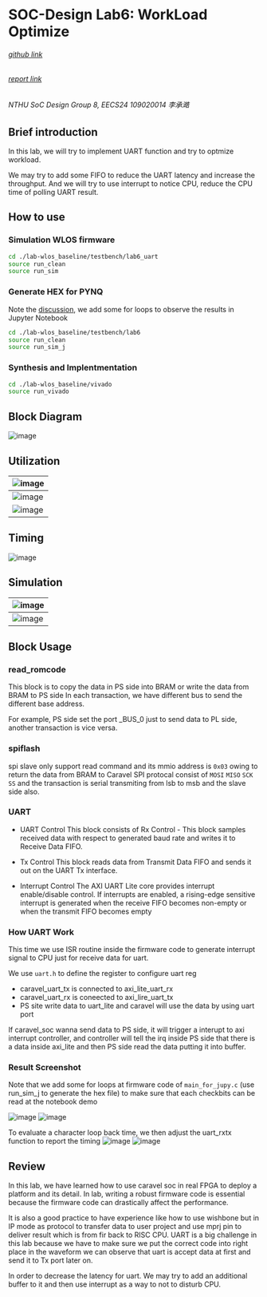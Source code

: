 # SOC-Design Lab6: WorkLoad Optimize

###### [github link](https://github.com/Charlee0207/SOC-Design/tree/main/Lab6)

###### [report link](https://hackmd.io/1dL70Ic2SNuRGwOoNR3ecQ)

###### NTHU SoC Design Group 8, EECS24 109020014 李承澔

## Brief introduction
In this lab, we will try to implement UART function and try to optmize workload.

We may try to add some FIFO to reduce the UART latency and increase the throughput. And we will try to use interrupt to notice CPU, reduce the CPU time of polling UART result.

## How to use
### Simulation WLOS firmware
```sh
cd ./lab-wlos_baseline/testbench/lab6_uart
source run_clean
source run_sim
```

### Generate HEX for PYNQ
Note the [discussion](https://github.com/bol-edu/HLS-SOC-Discussions/discussions/175), we add some for loops to observe the results in Jupyter Notebook
```sh
cd ./lab-wlos_baseline/testbench/lab6
source run_clean
source run_sim_j
```

### Synthesis and Implentmentation

```sh
cd ./lab-wlos_baseline/vivado
source run_vivado
```


## Block Diagram
![image](https://github.com/Charlee0207/SOC-Design/assets/85032763/fdb837d1-6438-4667-b664-d7fc8272281e)


## Utilization
|![image](https://github.com/Charlee0207/SOC-Design/assets/85032763/ddd413f6-7245-462c-8790-01403f604116)|
|---|
|![image](https://github.com/Charlee0207/SOC-Design/assets/85032763/c85041d1-23dc-4b4a-8f02-6eb59c20b3a4)|
|![image](https://github.com/Charlee0207/SOC-Design/assets/85032763/420a1580-8640-42af-b103-b18fd715f85b)|

## Timing
![image](https://github.com/Charlee0207/SOC-Design/assets/85032763/2b7e42a3-5ab8-4480-83a6-a86e647bc3f1)

## Simulation
|![image](https://github.com/Charlee0207/SOC-Design/assets/85032763/07e3b7cb-7391-481c-8313-127a001e7b84)|
|---|
|![image](https://github.com/Charlee0207/SOC-Design/assets/85032763/2607b5b3-5bb4-47c5-a34e-3df0b353b59b)|

## Block Usage
### read_romcode
This block is to copy the data in PS side into BRAM or write the data from BRAM to PS side
In each transaction, we have different bus to send the different base address.

For example, PS side set the port _BUS_0 just to send data to PL side, another transaction is vice versa.

### spiflash
spi slave only support read command and its mmio address is `0x03` owing to return the data from BRAM to Caravel
SPI protocal consist of `MOSI` `MISO` `SCK` `SS` and the transaction is serial transmiting from lsb to msb and the slave side also.

### UART
* UART Control
  This block consists of Rx Control - This block samples received data with respect to generated baud rate and writes it to Receive Data FIFO.

* Tx Control
  This block reads data from Transmit Data FIFO and sends it out on the UART Tx interface.

* Interrupt Control
  The AXI UART Lite core provides interrupt enable/disable control.
  If interrupts are enabled, a rising-edge sensitive interrupt is generated when the receive FIFO becomes non-empty or when the transmit FIFO becomes empty

### How UART Work
This time we use ISR routine inside the firmware code to generate interrupt signal to CPU just for receive data for uart.

We use `uart.h` to define the register to configure uart reg
* caravel_uart_tx is connected to axi_lite_uart_rx
* caravel_uart_rx is coneected to axi_lire_uart_tx
* PS site write data to uart_lite and caravel will use the data by using uart port
  
If caravel_soc wanna send data to PS side, it will trigger a interupt to axi interrupt controller, and controller will tell the irq inside PS side that there is a data inside axi_lite and then PS side read the data putting it into buffer.

### Result Screenshot
Note that we add some for loops at firmware code of `main_for_jupy.c` (use run_sim_j to generate the hex file) 
to make sure that each checkbits can be read at the notebook demo

![image](https://github.com/Charlee0207/SOC-Design/assets/85032763/30ada6e5-e2bc-4769-ab62-85768906ce68)
![image](https://github.com/Charlee0207/SOC-Design/assets/85032763/0c2c4af0-0b83-4456-acfc-c727d8a227bc)

To evaluate a character loop back time, we then adjust the uart_rxtx function to report the timing
![image](https://github.com/Charlee0207/SOC-Design/assets/85032763/a854f4fe-6b86-46e8-80f3-e329c1b270e8)
![image](https://github.com/Charlee0207/SOC-Design/assets/85032763/c8073d6b-a1f1-41bc-9fc5-8f63693b5660)

## Review
In this lab, we have learned how to use caravel soc in real FPGA to deploy a platform and its detail. In lab, writing a robust firmware code is essential because the firmware code can drastically affect the performance. 

It is also a good practice to have experience like how to use wishbone but in IP mode as protocol to transfer data to user project and use mprj pin to deliver result which is from fir back to RISC CPU. 
UART is a big challenge in this lab because we have to make sure we put the correct code into right place in the waveform we can observe that uart is accept data at first and send it to Tx port later on. 

In order to decrease the latency for uart.
We may try to add an additional buffer to it and then use interrupt as a way to not to disturb CPU.



